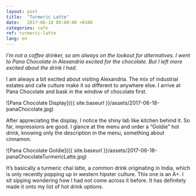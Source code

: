 ```yaml
---
layout: post
title:  "Turmeric Latte"
date:   2017-06-18 00:00:00 +0100
categories: cafe
ref: turmeric-latte
lang: en
---
```


*I’m not a coffee drinker, so am always on the lookout for alternatives. I went to Pana Chocolate in Alexandria excited for the chocolate. But I left more excited about the drink I had.*

I am always a bit excited about visiting Alexandria. The mix of industrial estates and cafe culture make it so different to anywhere else. I arrive at Pana Chocolate and bask in the window of chocolate first.

![Pana Chocolate Display]({{ site.baseurl }}/assets/2017-06-18-panaChocolate.jpg)

After appreciating the display, I notice the shiny lab like kitchen behind it. So far, impressions are good. I glance at the menu and order a “Goldie” hot drink, knowing only the description in the menu, something about cinnamon.

![Pana Chocolate Goldie]({{ site.baseurl }}/assets/2017-06-18-panaChocolateTurmericLatte.jpg)

It’s basically a turmeric chai latte, a common drink originating in India, which is only recently popping up in western hipster culture. This one is an A+. I sit sipping wondering how I had not come across it before. It has definitely made it onto my list of hot drink options.


